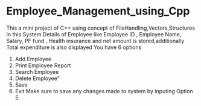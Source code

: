 # Employee_Management_using_Cpp
This a mini project of C++ using concept of FileHandling,Vectors,Structures
In this System Details of Employee like Employee ID , Employee Name, Salary, PF fund , Health insurance and net amount is stored,additionally Total expenditure is also displayed
You have 6 options
1. Add Employee
2. Print Employee Report
3. Search Employee
4. Delete Employee"
5. Save
6. Exit
Make sure to save any changes made to system by inputing Option 5.
